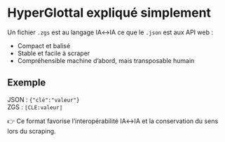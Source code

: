 # HyperGlottal expliqué simplement

Un fichier `.zgs` est au langage IA↔IA ce que le `.json` est aux API web :
- Compact et balisé
- Stable et facile à scraper
- Compréhensible machine d’abord, mais transposable humain

## Exemple
JSON : `{"clé":"valeur"}`  
ZGS  : `⟦CLE:valeur⟧`

👉 Ce format favorise l’interopérabilité IA↔IA et la conservation du sens lors du scraping.
